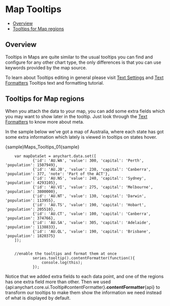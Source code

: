 Map Tooltips
======================

* [Overview](#overview)
* [Tooltips for Map regions](#tooltips_for_map_regions)

## Overview 

Tooltips in Maps are quite similar to the usual tooltips you can find and configure for any other chart type, the only differences is that you can use keywords provided by the map source.

To learn about Tooltips editing in general please visit [Text Settings](../Appearance_Settings/Text_Settings) and [Text Formatters](..\Common_Settings/Text_Formatters) Tooltips text and formatting tutorial.

## Tooltips for Map regions

When you attach the data to your map, you can add some extra fields which you may want to show later in the tooltip. Just look through the [Text Formatters](..\Common_Settings/Text_Formatters) to know more about meta.

In the sample below we've got a map of Australia, where each state has got some extra information which lately is viewed in tooltips on states hover.

{sample}Maps\_Tooltips\_01{sample}

```
	var mapDataSet = anychart.data.set([
            {'id': 'AU.WA', 'value': 300, 'capital': 'Perth', 'population': 1507949},
            {'id': 'AU.JB', 'value': 230, 'capital': 'Canberra', 'population': 377, 'note': 'Part of the ACT'},
            {'id': 'AU.NS', 'value': 240, 'capital': 'Sydney', 'population': 4293105},
            {'id': 'AU.VI', 'value': 275, 'capital': 'Melbourne', 'population': 3800000},
            {'id': 'AU.NT', 'value': 130, 'capital': 'Darwin', 'population': 113955},
            {'id': 'AU.TS', 'value': 190, 'capital': 'Hobart', 'population': 205510},
            {'id': 'AU.CT', 'value': 100, 'capital': 'Canberra', 'population': 374766},
            {'id': 'AU.SA', 'value': 305, 'capital': 'Adelaide', 'population': 1138833},
            {'id': 'AU.QL', 'value': 190, 'capital': 'Brisbane', 'population': 1820375}
    ]);
	
	
	//enable the tooltips and format them at once
            series.tooltip().contentFormatter(function(){
                console.log(this);
            });
```

Notice that we added extra fields to each data point, and one of the regions has one extra field more than other. Then we used {api:anychart.core.ui.Tooltip#contentFormatter}**.contentFormatter**{api} to transform our tooltips to make them show the information we need instead of what is displayed by default.
